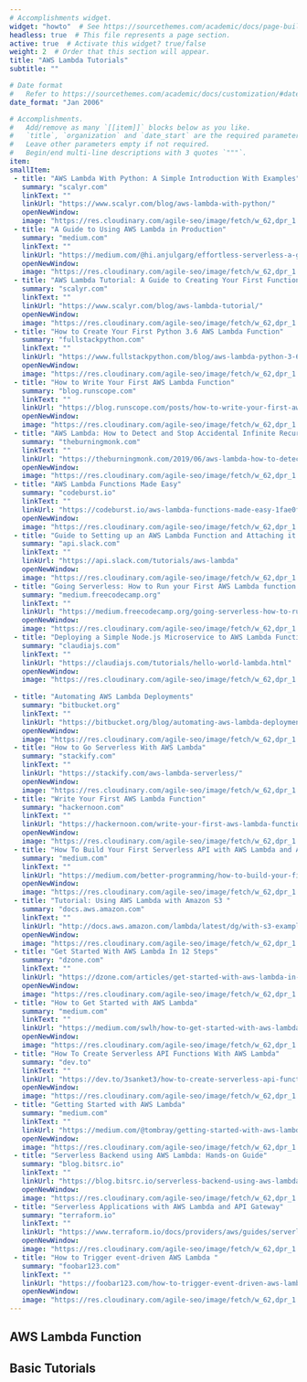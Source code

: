 ```yaml
---
# Accomplishments widget.
widget: "howto"  # See https://sourcethemes.com/academic/docs/page-builder/
headless: true  # This file represents a page section.
active: true  # Activate this widget? true/false
weight: 2  # Order that this section will appear.
title: "AWS Lambda Tutorials"
subtitle: ""

# Date format
#   Refer to https://sourcethemes.com/academic/docs/customization/#date-format
date_format: "Jan 2006"

# Accomplishments.
#   Add/remove as many `[[item]]` blocks below as you like.
#   `title`, `organization` and `date_start` are the required parameters.
#   Leave other parameters empty if not required.
#   Begin/end multi-line descriptions with 3 quotes `"""`.
item: 
smallItem: 
 - title: "AWS Lambda With Python: A Simple Introduction With Examples"
   summary: "scalyr.com"
   linkText: ""
   linkUrl: "https://www.scalyr.com/blog/aws-lambda-with-python/" 
   openNewWindow: 
   image: "https://res.cloudinary.com/agile-seo/image/fetch/w_62,dpr_1.0,d_blank_am8gzx.png/https%3A%2F%2Flogo.clearbit.com%2Fscalyr.com%3Fsize%3D250"
 - title: "A Guide to Using AWS Lambda in Production"
   summary: "medium.com"
   linkText: ""
   linkUrl: "https://medium.com/@hi.anjulgarg/effortless-serverless-a-guide-to-using-aws-lambda-in-production-a5100eca4461" 
   openNewWindow: 
   image: "https://res.cloudinary.com/agile-seo/image/fetch/w_62,dpr_1.0,d_blank_am8gzx.png/https%3A%2F%2Flogo.clearbit.com%2Fmedium.com%3Fsize%3D250"
 - title: "AWS Lambda Tutorial: A Guide to Creating Your First Function"
   summary: "scalyr.com"
   linkText: ""
   linkUrl: "https://www.scalyr.com/blog/aws-lambda-tutorial/" 
   openNewWindow: 
   image: "https://res.cloudinary.com/agile-seo/image/fetch/w_62,dpr_1.0,d_blank_am8gzx.png/https%3A%2F%2Flogo.clearbit.com%2Fscalyr.com%3Fsize%3D250"
 - title: "How to Create Your First Python 3.6 AWS Lambda Function"
   summary: "fullstackpython.com"
   linkText: ""
   linkUrl: "https://www.fullstackpython.com/blog/aws-lambda-python-3-6.html" 
   openNewWindow: 
   image: "https://res.cloudinary.com/agile-seo/image/fetch/w_62,dpr_1.0,d_blank_am8gzx.png/https%3A%2F%2Flogo.clearbit.com%2Ffullstackpython.com%3Fsize%3D250"
 - title: "How to Write Your First AWS Lambda Function"
   summary: "blog.runscope.com"
   linkText: ""
   linkUrl: "https://blog.runscope.com/posts/how-to-write-your-first-aws-lambda-function" 
   openNewWindow: 
   image: "https://res.cloudinary.com/agile-seo/image/fetch/w_62,dpr_1.0,d_blank_am8gzx.png/https%3A%2F%2Flogo.clearbit.com%2Fblog.runscope.com%3Fsize%3D250"
 - title: "AWS Lambda: How to Detect and Stop Accidental Infinite Recursions"
   summary: "theburningmonk.com"
   linkText: ""
   linkUrl: "https://theburningmonk.com/2019/06/aws-lambda-how-to-detect-and-stop-accidental-infinite-recursions/" 
   openNewWindow: 
   image: "https://res.cloudinary.com/agile-seo/image/fetch/w_62,dpr_1.0,d_blank_am8gzx.png/https%3A%2F%2Flogo.clearbit.com%2Ftheburningmonk.com%3Fsize%3D250"
 - title: "AWS Lambda Functions Made Easy"
   summary: "codeburst.io"
   linkText: ""
   linkUrl: "https://codeburst.io/aws-lambda-functions-made-easy-1fae0feeab27" 
   openNewWindow: 
   image: "https://res.cloudinary.com/agile-seo/image/fetch/w_62,dpr_1.0,d_blank_am8gzx.png/https%3A%2F%2Flogo.clearbit.com%2Fcodeburst.io%3Fsize%3D250"
 - title: "Guide to Setting up an AWS Lambda Function and Attaching it to an API Endpoint"
   summary: "api.slack.com"
   linkText: ""
   linkUrl: "https://api.slack.com/tutorials/aws-lambda"
   openNewWindow: 
   image: "https://res.cloudinary.com/agile-seo/image/fetch/w_62,dpr_1.0,d_blank_am8gzx.png/https%3A%2F%2Flogo.clearbit.com%2Fapi.slack.com%3Fsize%3D250"
 - title: "Going Serverless: How to Run your First AWS Lambda function in the Cloud"
   summary: "medium.freecodecamp.org"
   linkText: ""
   linkUrl: "https://medium.freecodecamp.org/going-serverless-how-to-run-your-first-aws-lambda-function-in-the-cloud-d866a9b51536"
   openNewWindow: 
   image: "https://res.cloudinary.com/agile-seo/image/fetch/w_62,dpr_1.0,d_blank_am8gzx.png/https%3A%2F%2Flogo.clearbit.com%2Fmedium.freecodecamp.org%3Fsize%3D250"
 - title: "Deploying a Simple Node.js Microservice to AWS Lambda Function Using Claudia.js"
   summary: "claudiajs.com"
   linkText: ""
   linkUrl: "https://claudiajs.com/tutorials/hello-world-lambda.html"
   openNewWindow: 
   image: "https://res.cloudinary.com/agile-seo/image/fetch/w_62,dpr_1.0,d_blank_am8gzx.png/https%3A%2F%2Flogo.clearbit.com%2Fclaudiajs.com%3Fsize%3D250"
   
 - title: "Automating AWS Lambda Deployments"
   summary: "bitbucket.org"
   linkText: ""
   linkUrl: "https://bitbucket.org/blog/automating-aws-lambda-deployments"
   openNewWindow: 
   image: "https://res.cloudinary.com/agile-seo/image/fetch/w_62,dpr_1.0,d_blank_am8gzx.png/https%3A%2F%2Flogo.clearbit.com%2Fbitbucket.org%3Fsize%3D250"
 - title: "How to Go Serverless With AWS Lambda"
   summary: "stackify.com"
   linkText: ""
   linkUrl: "https://stackify.com/aws-lambda-serverless/"
   openNewWindow: 
   image: "https://res.cloudinary.com/agile-seo/image/fetch/w_62,dpr_1.0,d_blank_am8gzx.png/https%3A%2F%2Flogo.clearbit.com%2Fstackify.com%3Fsize%3D250"
 - title: "Write Your First AWS Lambda Function"
   summary: "hackernoon.com"
   linkText: ""
   linkUrl: "https://hackernoon.com/write-your-first-aws-lambda-function-hp3t3296"
   openNewWindow: 
   image: "https://res.cloudinary.com/agile-seo/image/fetch/w_62,dpr_1.0,d_blank_am8gzx.png/https%3A%2F%2Flogo.clearbit.com%2Fhackernoon.com%3Fsize%3D250"
 - title: "How To Build Your First Serverless API with AWS Lambda and API Gateway"
   summary: "medium.com"
   linkText: ""
   linkUrl: "https://medium.com/better-programming/how-to-build-your-first-serverless-api-with-aws-lambda-and-api-gateway-c7149c2e8d23"
   openNewWindow: 
   image: "https://res.cloudinary.com/agile-seo/image/fetch/w_62,dpr_1.0,d_blank_am8gzx.png/https%3A%2F%2Flogo.clearbit.com%2Fmedium.com%3Fsize%3D250"
 - title: "Tutorial: Using AWS Lambda with Amazon S3 "
   summary: "docs.aws.amazon.com"
   linkText: ""
   linkUrl: "http://docs.aws.amazon.com/lambda/latest/dg/with-s3-example.html"
   openNewWindow: 
   image: "https://res.cloudinary.com/agile-seo/image/fetch/w_62,dpr_1.0,d_blank_am8gzx.png/https%3A%2F%2Flogo.clearbit.com%2Fdocs.aws.amazon.com%3Fsize%3D250"
 - title: "Get Started With AWS Lambda In 12 Steps"
   summary: "dzone.com"
   linkText: ""
   linkUrl: "https://dzone.com/articles/get-started-with-aws-lambda-in-12-steps"
   openNewWindow: 
   image: "https://res.cloudinary.com/agile-seo/image/fetch/w_62,dpr_1.0,d_blank_am8gzx.png/https%3A%2F%2Flogo.clearbit.com%2Fdzone.com%3Fsize%3D250"
 - title: "How to Get Started with AWS Lambda"
   summary: "medium.com"
   linkText: ""
   linkUrl: "https://medium.com/swlh/how-to-get-started-with-aws-lambda-9f2ac14d863a"
   openNewWindow: 
   image: "https://res.cloudinary.com/agile-seo/image/fetch/w_62,dpr_1.0,d_blank_am8gzx.png/https%3A%2F%2Flogo.clearbit.com%2Fmedium.com%3Fsize%3D250"
 - title: "How To Create Serverless API Functions With AWS Lambda"
   summary: "dev.to"
   linkText: ""
   linkUrl: "https://dev.to/3sanket3/how-to-create-serverless-api-functions-with-aws-lambda-4k8m"
   openNewWindow: 
   image: "https://res.cloudinary.com/agile-seo/image/fetch/w_62,dpr_1.0,d_blank_am8gzx.png/https%3A%2F%2Flogo.clearbit.com%2Fdev.to%3Fsize%3D250"
 - title: "Getting Started with AWS Lambda"
   summary: "medium.com"
   linkText: ""
   linkUrl: "https://medium.com/@tombray/getting-started-with-aws-lambda-node-js-904bc0bfb83"
   openNewWindow: 
   image: "https://res.cloudinary.com/agile-seo/image/fetch/w_62,dpr_1.0,d_blank_am8gzx.png/https%3A%2F%2Flogo.clearbit.com%2Fmedium.com%3Fsize%3D250"
 - title: "Serverless Backend using AWS Lambda: Hands-on Guide"
   summary: "blog.bitsrc.io"
   linkText: ""
   linkUrl: "https://blog.bitsrc.io/serverless-backend-using-aws-lambda-hands-on-guide-31806ceb735e"
   openNewWindow: 
   image: "https://res.cloudinary.com/agile-seo/image/fetch/w_62,dpr_1.0,d_blank_am8gzx.png/https%3A%2F%2Flogo.clearbit.com%2Fblog.bitsrc.io%3Fsize%3D250"
 - title: "Serverless Applications with AWS Lambda and API Gateway"
   summary: "terraform.io"
   linkText: ""
   linkUrl: "https://www.terraform.io/docs/providers/aws/guides/serverless-with-aws-lambda-and-api-gateway.html"
   openNewWindow: 
   image: "https://res.cloudinary.com/agile-seo/image/fetch/w_62,dpr_1.0,d_blank_am8gzx.png/https%3A%2F%2Flogo.clearbit.com%2Fterraform.io%3Fsize%3D250"
 - title: "How to Trigger event-driven AWS Lambda "
   summary: "foobar123.com"
   linkText: ""
   linkUrl: "https://foobar123.com/how-to-trigger-event-driven-aws-lambda-a262bf8b60d"
   openNewWindow: 
   image: "https://res.cloudinary.com/agile-seo/image/fetch/w_62,dpr_1.0,d_blank_am8gzx.png/https%3A%2F%2Flogo.clearbit.com%2Ffoobar123.com%3Fsize%3D250"
---
```

## AWS Lambda Function

## Basic Tutorials